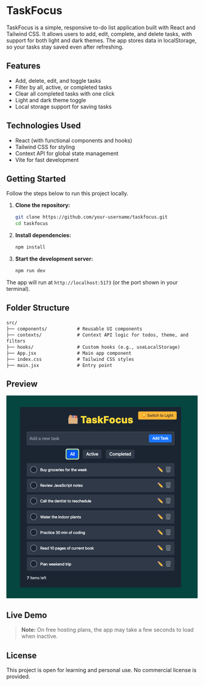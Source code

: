 # TaskFocus

TaskFocus is a simple, responsive to-do list application built with React and Tailwind CSS. It allows users to add, edit, complete, and delete tasks, with support for both light and dark themes. The app stores data in localStorage, so your tasks stay saved even after refreshing.

## Features

- Add, delete, edit, and toggle tasks
- Filter by all, active, or completed tasks
- Clear all completed tasks with one click
- Light and dark theme toggle
- Local storage support for saving tasks

## Technologies Used

- React (with functional components and hooks)
- Tailwind CSS for styling
- Context API for global state management
- Vite for fast development

## Getting Started

Follow the steps below to run this project locally.

1. **Clone the repository:**
   ```bash
   git clone https://github.com/your-username/taskfocus.git
   cd taskfocus
   ```

2. **Install dependencies:**
   ```bash
   npm install
   ```

3. **Start the development server:**
   ```bash
   npm run dev
   ```

The app will run at `http://localhost:5173` (or the port shown in your terminal).

## Folder Structure

```
src/
├── components/           # Reusable UI components
├── contexts/             # Context API logic for todos, theme, and filters
├── hooks/                # Custom hooks (e.g., useLocalStorage)
├── App.jsx               # Main app component
├── index.css             # Tailwind CSS styles
├── main.jsx              # Entry point
```

## Preview

![TaskFocus Screenshot](src/assets/screenshot.png)



## Live Demo


> **Note:** On free hosting plans, the app may take a few seconds to load when inactive.

## License

This project is open for learning and personal use. No commercial license is provided.
